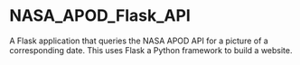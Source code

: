 # NASA_APOD_Flask_API
A Flask application that queries the NASA APOD API for a picture of a corresponding date.
This uses Flask a Python framework to build a website.

